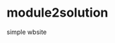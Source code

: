 # module2solution
simple wbsite
<!DOCTYPE html>
<html>
    <title>module2_solution</title>
<meta charset="UTF-8">
<meta name="viewport" content="width=device-width, initial-scale=1">
<link rel="stylesheet"href="style.css">
    <style>
        
@media screen and (min-width: 400px) {
  body {
    background-color: lightgreen;
    width: 25%;  
  }
}

@media screen and (min-width: 800px) {
  body {
    background-color: lavender;
    width: 95%;
  }

@media screen and (min-width: 801px) and (max-width:1200px) {
  body {
    background-color: grey;
    width: 70%;
  }
        
}

    </style>
    <body>
        
        <h1>Our Menu</h1>
        <div class="chicken">
            <h2>Chicken</h2>
            <p>chicken is the most common type of poultry in the world.Owing to the relative ease and low cost of raising them in comparison to animals such as cattle or hogs, chickens have become prevalent throughout the cuisine of cultures around the world, and their meat has been variously adapted to regional tastes.</p>
        </div>
        <div class="Beef">
            <h2 style="color: white">Beef</h2>
            <p>chicken is the most common type of poultry in the world.Owing to the relative ease and low cost of raising them in comparison to animals such as cattle or hogs, chickens have become prevalent throughout the cuisine of cultures around the world, and their meat has been variously adapted to regional tastes.</p>
        </div>
        <div class="Shushi">
            <h2 style="color: brown">Shushi</h2>
            <p>chicken is the most common type of poultry in the world.Owing to the relative ease and low cost of raising them in comparison to animals such as cattle or hogs, chickens have become prevalent throughout the cuisine of cultures around the world, and their meat has been variously adapted to regional tastes.</p>
        </div>
    </body>
</html>
